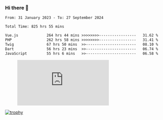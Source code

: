 ### Hi there 👋
<!--START_SECTION:waka-->

```txt
From: 31 January 2023 - To: 27 September 2024

Total Time: 825 hrs 55 mins

Vue.js             264 hrs 44 mins >>>>>>>>-----------------   31.62 %
PHP                262 hrs 58 mins >>>>>>>>-----------------   31.41 %
Twig               67 hrs 50 mins  >>-----------------------   08.10 %
Dart               56 hrs 23 mins  >>-----------------------   06.74 %
JavaScript         55 hrs 6 mins   >>-----------------------   06.58 %
```

<!--END_SECTION:waka-->
<!-- 
- 🔭 I’m currently working on ...
- 🌱 I’m currently learning ...
- 👯 I’m looking to collaborate on ...
- 🤔 I’m looking for help with ...
- 💬 Ask me about ...
- 📫 How to reach me: ...
- 😄 Pronouns: ...
- ⚡ Fun fact: ... -->


<figure><embed src="https://wakatime.com/share/@jakihanif/43c5af78-a69f-4ced-8cfc-b0822aa9be8f.svg"></embed></figure>

[![trophy](https://github-profile-trophy.vercel.app/?username=jakihanif23&rank=-A,-A)](https://github.com/jakihanif23)
